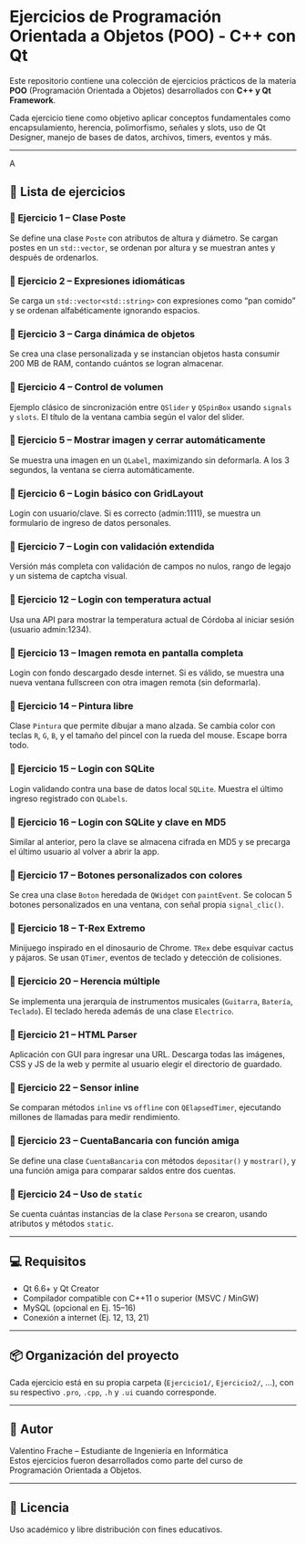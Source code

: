# Ejercicios de Programación Orientada a Objetos (POO) - C++ con Qt

Este repositorio contiene una colección de ejercicios prácticos de la materia **POO** (Programación Orientada a Objetos) desarrollados con **C++ y Qt Framework**.

Cada ejercicio tiene como objetivo aplicar conceptos fundamentales como encapsulamiento, herencia, polimorfismo, señales y slots, uso de Qt Designer, manejo de bases de datos, archivos, timers, eventos y más.

---
A
## 🧩 Lista de ejercicios

### 🔹 Ejercicio 1 – Clase Poste
Se define una clase `Poste` con atributos de altura y diámetro. Se cargan postes en un `std::vector`, se ordenan por altura y se muestran antes y después de ordenarlos.

### 🔹 Ejercicio 2 – Expresiones idiomáticas
Se carga un `std::vector<std::string>` con expresiones como “pan comido” y se ordenan alfabéticamente ignorando espacios.

### 🔹 Ejercicio 3 – Carga dinámica de objetos
Se crea una clase personalizada y se instancian objetos hasta consumir 200 MB de RAM, contando cuántos se logran almacenar.

### 🔹 Ejercicio 4 – Control de volumen
Ejemplo clásico de sincronización entre `QSlider` y `QSpinBox` usando `signals` y `slots`. El título de la ventana cambia según el valor del slider.

### 🔹 Ejercicio 5 – Mostrar imagen y cerrar automáticamente
Se muestra una imagen en un `QLabel`, maximizando sin deformarla. A los 3 segundos, la ventana se cierra automáticamente.

### 🔹 Ejercicio 6 – Login básico con GridLayout
Login con usuario/clave. Si es correcto (admin:1111), se muestra un formulario de ingreso de datos personales.

### 🔹 Ejercicio 7 – Login con validación extendida
Versión más completa con validación de campos no nulos, rango de legajo y un sistema de captcha visual.

### 🔹 Ejercicio 12 – Login con temperatura actual
Usa una API para mostrar la temperatura actual de Córdoba al iniciar sesión (usuario admin:1234).

### 🔹 Ejercicio 13 – Imagen remota en pantalla completa
Login con fondo descargado desde internet. Si es válido, se muestra una nueva ventana fullscreen con otra imagen remota (sin deformarla).

### 🔹 Ejercicio 14 – Pintura libre
Clase `Pintura` que permite dibujar a mano alzada. Se cambia color con teclas `R`, `G`, `B`, y el tamaño del pincel con la rueda del mouse. Escape borra todo.

### 🔹 Ejercicio 15 – Login con SQLite
Login validando contra una base de datos local `SQLite`. Muestra el último ingreso registrado con `QLabels`.

### 🔹 Ejercicio 16 – Login con SQLite y clave en MD5
Similar al anterior, pero la clave se almacena cifrada en MD5 y se precarga el último usuario al volver a abrir la app.

### 🔹 Ejercicio 17 – Botones personalizados con colores
Se crea una clase `Boton` heredada de `QWidget` con `paintEvent`. Se colocan 5 botones personalizados en una ventana, con señal propia `signal_clic()`.

### 🔹 Ejercicio 18 – T-Rex Extremo
Minijuego inspirado en el dinosaurio de Chrome. `TRex` debe esquivar cactus y pájaros. Se usan `QTimer`, eventos de teclado y detección de colisiones.

### 🔹 Ejercicio 20 – Herencia múltiple
Se implementa una jerarquía de instrumentos musicales (`Guitarra`, `Batería`, `Teclado`). El teclado hereda además de una clase `Electrico`.

### 🔹 Ejercicio 21 – HTML Parser
Aplicación con GUI para ingresar una URL. Descarga todas las imágenes, CSS y JS de la web y permite al usuario elegir el directorio de guardado.

### 🔹 Ejercicio 22 – Sensor inline
Se comparan métodos `inline` vs `offline` con `QElapsedTimer`, ejecutando millones de llamadas para medir rendimiento.

### 🔹 Ejercicio 23 – CuentaBancaria con función amiga
Se define una clase `CuentaBancaria` con métodos `depositar()` y `mostrar()`, y una función amiga para comparar saldos entre dos cuentas.

### 🔹 Ejercicio 24 – Uso de `static`
Se cuenta cuántas instancias de la clase `Persona` se crearon, usando atributos y métodos `static`.

---

## 💻 Requisitos

- Qt 6.6+ y Qt Creator
- Compilador compatible con C++11 o superior (MSVC / MinGW)
- MySQL (opcional en Ej. 15–16)
- Conexión a internet (Ej. 12, 13, 21)

---

## 📦 Organización del proyecto

Cada ejercicio está en su propia carpeta (`Ejercicio1/`, `Ejercicio2/`, ...), con su respectivo `.pro`, `.cpp`, `.h` y `.ui` cuando corresponde.

---

## 🙌 Autor

Valentino Frache – Estudiante de Ingeniería en Informática  
Estos ejercicios fueron desarrollados como parte del curso de Programación Orientada a Objetos.

---

## 📘 Licencia

Uso académico y libre distribución con fines educativos.
